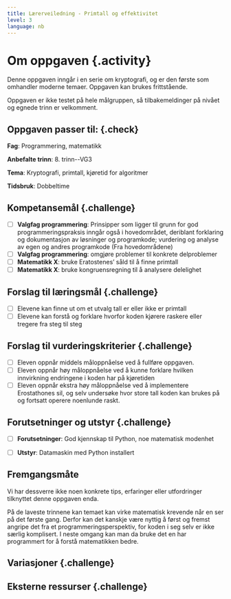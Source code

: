 ```yaml
---
title: Lærerveiledning - Primtall og effektivitet
level: 3
language: nb
---
```



# Om oppgaven {.activity}

Denne oppgaven inngår i en serie om kryptografi, og er den første som 
omhandler moderne temaer. Oppgaven kan brukes frittstående.

Oppgaven er ikke testet på hele målgruppen, så tilbakemeldinger på nivået 
og egnede trinn er velkomment.

## Oppgaven passer til: {.check}

 __Fag__: Programmering, matematikk

 __Anbefalte trinn__: 8. trinn--VG3

 __Tema__: Kryptografi, primtall, kjøretid for algoritmer

 __Tidsbruk__: Dobbeltime

 ## Kompetansemål {.challenge}

 - [ ] __Valgfag programmering__: Prinsipper som ligger til grunn for 
      god programmeringspraksis inngår også i hovedområdet, deriblant 
      forklaring og dokumentasjon av løsninger og programkode; vurdering 
      og analyse av egen og andres programkode (Fra hovedområdene)
 - [ ] __Valgfag programmering__: omgjøre problemer til konkrete delproblemer
 - [ ] __Matematikk X__: bruke Eratostenes’ såld til å finne primtall
 - [ ] __Matematikk X__: bruke kongruensregning til å analysere delelighet

 ## Forslag til læringsmål {.challenge}

 - [ ] Elevene kan finne ut om et utvalg tall er eller ikke er primtall
 - [ ] Elevene kan forstå og forklare hvorfor koden kjørere raskere eller 
       tregere fra steg til steg

 ## Forslag til vurderingskriterier {.challenge}

 - [ ] Eleven oppnår middels måloppnåelse ved å fullføre oppgaven.
 - [ ] Eleven oppnår høy måloppnåelse ved å kunne forklare hvilken 
       innvirkning endringene i koden har på kjøretiden
 - [ ] Eleven oppnår ekstra høy måloppnåelse ved å implementere 
       Erostathones sil, og selv undersøke hvor store tall koden kan 
       brukes på og fortsatt operere noenlunde raskt.

 ## Forutsetninger og utstyr {.challenge}

 - [ ]  __Forutsetninger__: God kjennskap til Python, noe matematisk 
        modenhet
 - [ ]  __Utstyr__: Datamaskin med Python installert


## Fremgangsmåte

 Vi har dessverre ikke noen konkrete tips, erfaringer eller utfordringer 
 tilknyttet denne oppgaven enda.
 
 På de laveste trinnene kan temaet kan virke matematisk krevende når en 
 ser på det første gang. Derfor kan det kanskje være nyttig å først og 
 fremst angripe det fra et programmeringsperspektiv, for koden i seg 
 selv er ikke særlig komplisert. I neste omgang kan man da bruke det en 
 har programmert for å forstå matematikken bedre.

 ## Variasjoner {.challenge}

 ## Eksterne ressurser {.challenge}
